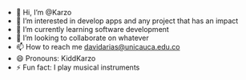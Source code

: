 - 👋 Hi, I’m @Karzo 
- 👀 I’m interested in develop apps and any project that has an impact
- 🌱 I’m currently learning software development
- 💞️ I’m looking to collaborate on whatever
- 📫 How to reach me davidarias@unicauca.edu.co
- 😄 Pronouns: KiddKarzo
- ⚡ Fun fact: I play musical instruments

<!---
ZaiNvz/ZaiNvz is a ✨ special ✨ repository because its `README.md` (this file) appears on your GitHub profile.
You can click the Preview link to take a look at your changes.
--->
